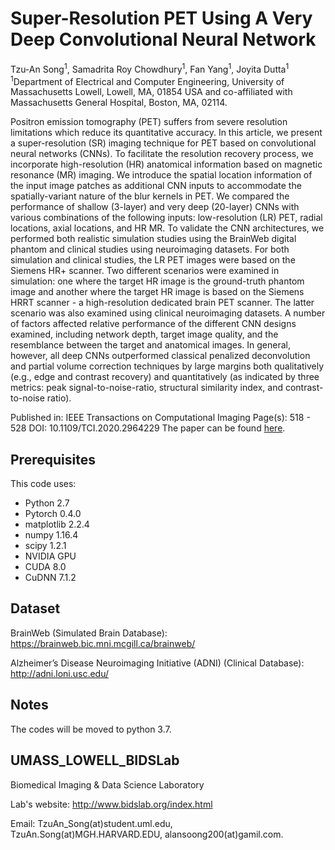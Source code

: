 # Super-Resolution PET Using A Very Deep Convolutional Neural Network
Tzu-An Song<sup>1</sup>, Samadrita Roy Chowdhury<sup>1</sup>, Fan Yang<sup>1</sup>, Joyita Dutta<sup>1</sup></br>
<sup>1</sup>Department of Electrical and Computer Engineering, University of Massachusetts Lowell, Lowell, MA, 01854 USA and co-affiliated with Massachusetts General Hospital, Boston, MA, 02114.

Positron emission tomography (PET) suffers from severe resolution limitations which reduce its quantitative accuracy. In this article, we present a super-resolution (SR) imaging technique for PET based on convolutional neural networks (CNNs). To facilitate the resolution recovery process, we incorporate high-resolution (HR) anatomical information based on magnetic resonance (MR) imaging. We introduce the spatial location information of the input image patches as additional CNN inputs to accommodate the spatially-variant nature of the blur kernels in PET. We compared the performance of shallow (3-layer) and very deep (20-layer) CNNs with various combinations of the following inputs: low-resolution (LR) PET, radial locations, axial locations, and HR MR. To validate the CNN architectures, we performed both realistic simulation studies using the BrainWeb digital phantom and clinical studies using neuroimaging datasets. For both simulation and clinical studies, the LR PET images were based on the Siemens HR+ scanner. Two different scenarios were examined in simulation: one where the target HR image is the ground-truth phantom image and another where the target HR image is based on the Siemens HRRT scanner - a high-resolution dedicated brain PET scanner. The latter scenario was also examined using clinical neuroimaging datasets. A number of factors affected relative performance of the different CNN designs examined, including network depth, target image quality, and the resemblance between the target and anatomical images. In general, however, all deep CNNs outperformed classical penalized deconvolution and partial volume correction techniques by large margins both qualitatively (e.g., edge and contrast recovery) and quantitatively (as indicated by three metrics: peak signal-to-noise-ratio, structural similarity index, and contrast-to-noise ratio).

Published in: IEEE Transactions on Computational Imaging
Page(s): 518 - 528
DOI: 10.1109/TCI.2020.2964229
The paper can be found [here](https://ieeexplore.ieee.org/document/8950375).

## Prerequisites

This code uses:

- Python 2.7
- Pytorch 0.4.0
- matplotlib 2.2.4
- numpy 1.16.4
- scipy 1.2.1
- NVIDIA GPU
- CUDA 8.0
- CuDNN 7.1.2

## Dataset

BrainWeb (Simulated Brain Database):
https://brainweb.bic.mni.mcgill.ca/brainweb/

Alzheimer’s Disease Neuroimaging Initiative (ADNI) (Clinical Database):
http://adni.loni.usc.edu/

## Notes

The codes will be moved to python 3.7.

## UMASS_LOWELL_BIDSLab
Biomedical Imaging & Data Science Laboratory

Lab's website:
http://www.bidslab.org/index.html


Email: TzuAn_Song(at)student.uml.edu, 
       TzuAn.Song(at)MGH.HARVARD.EDU, 
       alansoong200(at)gamil.com.
